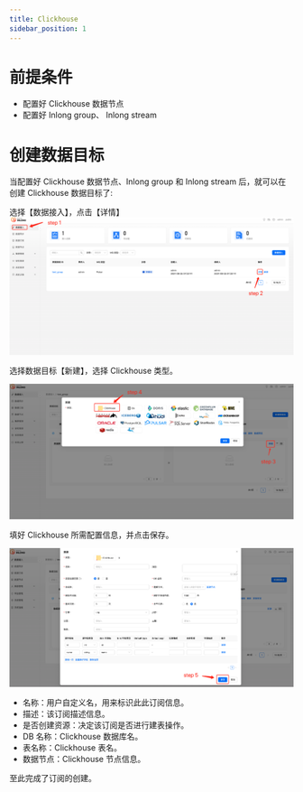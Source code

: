 ```yaml
---
title: Clickhouse
sidebar_position: 1
---
```


# 前提条件
- 配置好 Clickhouse 数据节点
- 配置好 Inlong group、 Inlong stream

# 创建数据目标
当配置好 Clickhouse 数据节点、Inlong group 和 Inlong stream 后，就可以在创建 Clickhouse 数据目标了:


选择【数据接入】，点击【详情】
![](img/create_clickhouse_sink_1.png)

选择数据目标【新建】，选择 Clickhouse 类型。

![img.png](img/create_clickhouse_sink_2.png)

填好 Clickhouse 所需配置信息，并点击保存。

![img.png](img/create_clickhouse_sink_3.png)
- 名称：用户自定义名，用来标识此此订阅信息。
- 描述：该订阅描述信息。
- 是否创建资源：决定该订阅是否进行建表操作。
- DB 名称：Clickhouse 数据库名。
- 表名称：Clickhouse 表名。
- 数据节点：Clickhouse 节点信息。


至此完成了订阅的创建。